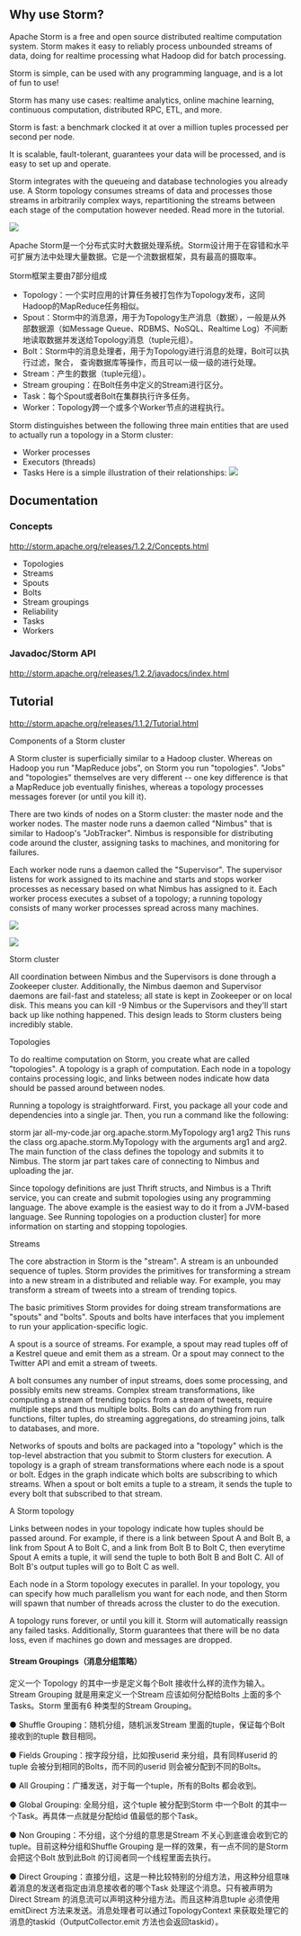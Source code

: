 ## Why use Storm?
Apache Storm is a free and open source distributed realtime computation system. Storm makes it easy to reliably process unbounded streams of data, doing for realtime processing what Hadoop did for batch processing. 

Storm is simple, can be used with any programming language, and is a lot of fun to use!

Storm has many use cases: realtime analytics, online machine learning, continuous computation, distributed RPC, ETL, and more. 

Storm is fast: a benchmark clocked it at over a million tuples processed per second per node. 

It is scalable, fault-tolerant, guarantees your data will be processed, and is easy to set up and operate.

Storm integrates with the queueing and database technologies you already use. 
A Storm topology consumes streams of data and processes those streams in arbitrarily complex ways, repartitioning the streams between each stage of the computation however needed. 
Read more in the tutorial.

![](http://storm.apache.org/images/storm-flow.png)

Apache Storm是一个分布式实时大数据处理系统。Storm设计用于在容错和水平可扩展方法中处理大量数据。它是一个流数据框架，具有最高的摄取率。



Storm框架主要由7部分组成

- Topology：一个实时应用的计算任务被打包作为Topology发布，这同Hadoop的MapReduce任务相似。 
- Spout：Storm中的消息源，用于为Topology生产消息（数据），一般是从外部数据源（如Message Queue、RDBMS、NoSQL、Realtime Log）不间断地读取数据并发送给Topology消息（tuple元组）。 
- Bolt：Storm中的消息处理者，用于为Topology进行消息的处理，Bolt可以执行过滤，聚合， 查询数据库等操作，而且可以一级一级的进行处理。 
- Stream：产生的数据（tuple元组）。 
- Stream grouping：在Bolt任务中定义的Stream进行区分。 
- Task：每个Spout或者Bolt在集群执行许多任务。 
- Worker：Topology跨一个或多个Worker节点的进程执行。



Storm distinguishes between the following three main entities that are used to actually run a topology in a Storm cluster:

- Worker processes
- Executors (threads)
- Tasks
Here is a simple illustration of their relationships:
![](https://www.michael-noll.com/assets/uploads/Storm_worker-processes_executors_tasks.png)

## Documentation
### Concepts
http://storm.apache.org/releases/1.2.2/Concepts.html
 - Topologies
 - Streams
 - Spouts
 - Bolts
 - Stream groupings
 - Reliability
 - Tasks
 - Workers

### Javadoc/Storm API
http://storm.apache.org/releases/1.2.2/javadocs/index.html

### 
###
## Tutorial
http://storm.apache.org/releases/1.1.2/Tutorial.html

Components of a Storm cluster

A Storm cluster is superficially similar to a Hadoop cluster. Whereas on Hadoop you run "MapReduce jobs", on Storm you run "topologies". "Jobs" and "topologies" themselves are very different -- one key difference is that a MapReduce job eventually finishes, whereas a topology processes messages forever (or until you kill it).

There are two kinds of nodes on a Storm cluster: the master node and the worker nodes. The master node runs a daemon called "Nimbus" that is similar to Hadoop's "JobTracker". Nimbus is responsible for distributing code around the cluster, assigning tasks to machines, and monitoring for failures.

Each worker node runs a daemon called the "Supervisor". The supervisor listens for work assigned to its machine and starts and stops worker processes as necessary based on what Nimbus has assigned to it. Each worker process executes a subset of a topology; a running topology consists of many worker processes spread across many machines.

![](http://storm.apache.org/releases/1.1.2/images/storm-cluster.png)


![](https://storm.apache.org/releases/1.2.3/images/example-of-a-running-topology.png)


Storm cluster

All coordination between Nimbus and the Supervisors is done through a Zookeeper cluster. Additionally, the Nimbus daemon and Supervisor daemons are fail-fast and stateless; all state is kept in Zookeeper or on local disk. This means you can kill -9 Nimbus or the Supervisors and they'll start back up like nothing happened. This design leads to Storm clusters being incredibly stable.

Topologies

To do realtime computation on Storm, you create what are called "topologies". A topology is a graph of computation. Each node in a topology contains processing logic, and links between nodes indicate how data should be passed around between nodes.

Running a topology is straightforward. First, you package all your code and dependencies into a single jar. Then, you run a command like the following:

storm jar all-my-code.jar org.apache.storm.MyTopology arg1 arg2
This runs the class org.apache.storm.MyTopology with the arguments arg1 and arg2. The main function of the class defines the topology and submits it to Nimbus. The storm jar part takes care of connecting to Nimbus and uploading the jar.

Since topology definitions are just Thrift structs, and Nimbus is a Thrift service, you can create and submit topologies using any programming language. The above example is the easiest way to do it from a JVM-based language. See Running topologies on a production cluster] for more information on starting and stopping topologies.

Streams

The core abstraction in Storm is the "stream". A stream is an unbounded sequence of tuples. Storm provides the primitives for transforming a stream into a new stream in a distributed and reliable way. For example, you may transform a stream of tweets into a stream of trending topics.

The basic primitives Storm provides for doing stream transformations are "spouts" and "bolts". Spouts and bolts have interfaces that you implement to run your application-specific logic.

A spout is a source of streams. For example, a spout may read tuples off of a Kestrel queue and emit them as a stream. Or a spout may connect to the Twitter API and emit a stream of tweets.

A bolt consumes any number of input streams, does some processing, and possibly emits new streams. Complex stream transformations, like computing a stream of trending topics from a stream of tweets, require multiple steps and thus multiple bolts. Bolts can do anything from run functions, filter tuples, do streaming aggregations, do streaming joins, talk to databases, and more.

Networks of spouts and bolts are packaged into a "topology" which is the top-level abstraction that you submit to Storm clusters for execution. A topology is a graph of stream transformations where each node is a spout or bolt. Edges in the graph indicate which bolts are subscribing to which streams. When a spout or bolt emits a tuple to a stream, it sends the tuple to every bolt that subscribed to that stream.

A Storm topology

Links between nodes in your topology indicate how tuples should be passed around. For example, if there is a link between Spout A and Bolt B, a link from Spout A to Bolt C, and a link from Bolt B to Bolt C, then everytime Spout A emits a tuple, it will send the tuple to both Bolt B and Bolt C. All of Bolt B's output tuples will go to Bolt C as well.

Each node in a Storm topology executes in parallel. In your topology, you can specify how much parallelism you want for each node, and then Storm will spawn that number of threads across the cluster to do the execution.

A topology runs forever, or until you kill it. Storm will automatically reassign any failed tasks. Additionally, Storm guarantees that there will be no data loss, even if machines go down and messages are dropped.

#### Stream Groupings（消息分组策略）

定义一个 Topology 的其中一步是定义每个Bolt 接收什么样的流作为输入。Stream Grouping 就是用来定义一个Stream 应该如何分配给Bolts 上面的多个Tasks。Storm 里面有6 种类型的Stream Grouping。

● Shuffle Grouping：随机分组，随机派发Stream 里面的tuple，保证每个Bolt 接收到的tuple 数目相同。

● Fields Grouping：按字段分组，比如按userid 来分组，具有同样userid 的tuple 会被分到相同的Bolts，而不同的userid 则会被分配到不同的Bolts。

● All Grouping：广播发送，对于每一个tuple，所有的Bolts 都会收到。

● Global Grouping: 全局分组，这个tuple 被分配到Storm 中一个Bolt 的其中一个Task。再具体一点就是分配给id 值最低的那个Task。

● Non Grouping：不分组，这个分组的意思是Stream 不关心到底谁会收到它的tuple。目前这种分组和Shuffle Grouping 是一样的效果，有一点不同的是Storm 会把这个Bolt 放到此Bolt 的订阅者同一个线程里面去执行。

● Direct Grouping：直接分组，这是一种比较特别的分组方法，用这种分组意味着消息的发送者指定由消息接收者的哪个Task 处理这个消息。只有被声明为Direct Stream 的消息流可以声明这种分组方法。而且这种消息tuple 必须使用emitDirect 方法来发送。消息处理者可以通过TopologyContext 来获取处理它的消息的taskid（OutputCollector.emit 方法也会返回taskid）。

